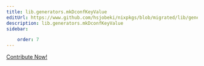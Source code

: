 ```yaml
---
title: lib.generators.mkDconfKeyValue
editUrl: https://www.github.com/hsjobeki/nixpkgs/blob/migrated/lib/generators.nix#L74C11
description: lib.generators.mkDconfKeyValue
sidebar:

    order: 7
---
```


<a href="https://www.github.com/hsjobeki/nixpkgs/blob/migrated/lib/generators.nix#L74C11">Contribute Now!</a>



